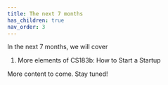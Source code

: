 ```yaml
---
title: The next 7 months
has_children: true
nav_order: 3
---
```


In the next 7 months, we will cover

1. More elements of CS183b: How to Start a Startup 

More content to come. Stay tuned!